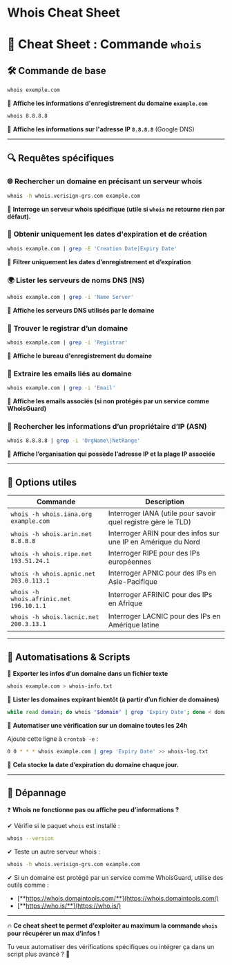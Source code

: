 # Whois Cheat Sheet

# 📌 Cheat Sheet : Commande `whois`

## 🛠 Commande de base

```bash
whois exemple.com
```

📌 **Affiche les informations d'enregistrement du domaine `example.com`**

```bash
whois 8.8.8.8

```

📌 **Affiche les informations sur l'adresse IP `8.8.8.8`** (Google DNS)

---

## 🔍 **Requêtes spécifiques**

### 🌐 **Rechercher un domaine en précisant un serveur whois**

```bash
whois -h whois.verisign-grs.com example.com

```

📌 **Interroge un serveur whois spécifique (utile si `whois` ne retourne rien par défaut).**

### 📌 **Obtenir uniquement les dates d'expiration et de création**

```bash
whois example.com | grep -E 'Creation Date|Expiry Date'

```

📌 **Filtrer uniquement les dates d’enregistrement et d’expiration**

### 🌍 **Lister les serveurs de noms DNS (NS)**

```bash
whois example.com | grep -i 'Name Server'

```

📌 **Affiche les serveurs DNS utilisés par le domaine**

### 🔗 **Trouver le registrar d’un domaine**

```bash
whois example.com | grep -i 'Registrar'

```

📌 **Affiche le bureau d'enregistrement du domaine**

### 📧 **Extraire les emails liés au domaine**

```bash
whois example.com | grep -i 'Email'

```

📌 **Affiche les emails associés (si non protégés par un service comme WhoisGuard)**

### 🚀 **Rechercher les informations d’un propriétaire d’IP (ASN)**

```bash
whois 8.8.8.8 | grep -i 'OrgName\|NetRange'

```

📌 **Affiche l’organisation qui possède l’adresse IP et la plage IP associée**

---

## 🔧 **Options utiles**

| Commande | Description |
| --- | --- |
| `whois -h whois.iana.org example.com` | Interroger IANA (utile pour savoir quel registre gère le TLD) |
| `whois -h whois.arin.net 8.8.8.8` | Interroger ARIN pour des infos sur une IP en Amérique du Nord |
| `whois -h whois.ripe.net 193.51.24.1` | Interroger RIPE pour des IPs européennes |
| `whois -h whois.apnic.net 203.0.113.1` | Interroger APNIC pour des IPs en Asie-Pacifique |
| `whois -h whois.afrinic.net 196.10.1.1` | Interroger AFRINIC pour des IPs en Afrique |
| `whois -h whois.lacnic.net 200.3.13.1` | Interroger LACNIC pour des IPs en Amérique latine |

---

## 🚀 **Automatisations & Scripts**

🔹 **Exporter les infos d’un domaine dans un fichier texte**

```bash
whois example.com > whois-info.txt

```

🔹 **Lister les domaines expirant bientôt (à partir d’un fichier de domaines)**

```bash
while read domain; do whois "$domain" | grep 'Expiry Date'; done < domaines.txt

```

🔹 **Automatiser une vérification sur un domaine toutes les 24h**

Ajoute cette ligne à `crontab -e` :

```bash
0 0 * * * whois example.com | grep 'Expiry Date' >> whois-log.txt

```

📌 **Cela stocke la date d’expiration du domaine chaque jour.**

---

## 🚨 **Dépannage**

❓ **Whois ne fonctionne pas ou affiche peu d’informations ?**

✔ Vérifie si le paquet `whois` est installé :

```bash
whois --version

```

✔ Teste un autre serveur whois :

```bash
whois -h whois.verisign-grs.com example.com

```

✔ Si un domaine est protégé par un service comme WhoisGuard, utilise des outils comme :

- [**https://whois.domaintools.com/**](https://whois.domaintools.com/)
- [**https://who.is/**](https://who.is/)

---

🔥 **Ce cheat sheet te permet d'exploiter au maximum la commande `whois` pour récupérer un max d’infos !**

Tu veux automatiser des vérifications spécifiques ou intégrer ça dans un script plus avancé ? 🚀

```

```